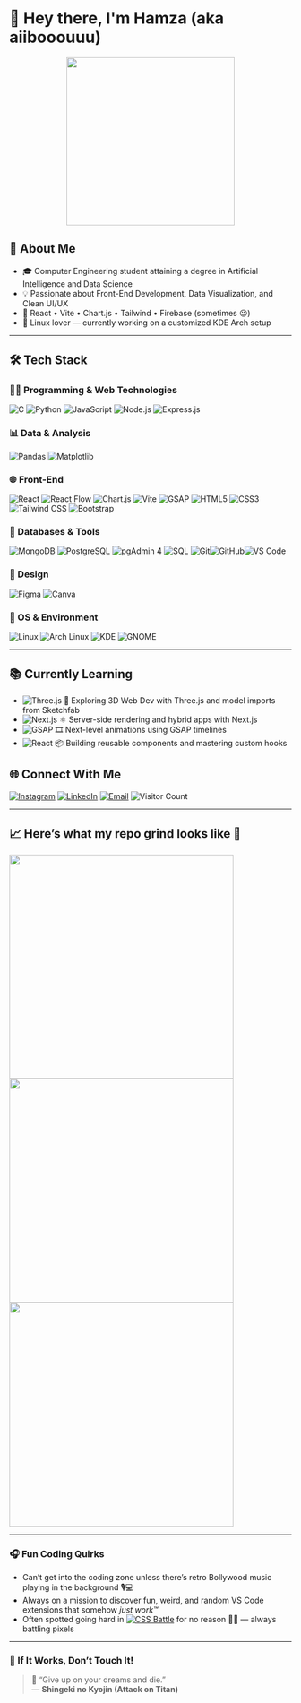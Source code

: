 # 👋 Hey there, I'm Hamza  (aka aiibooouuu)
<p align="center">
  <img src="https://media.giphy.com/media/ZVik7pBtu9dNS/giphy.gif"  width="300" />
</p>


## 🧠 About Me

- 🎓 Computer Engineering student attaining a degree in Artificial Intelligence and Data Science  
- 💡 Passionate about Front-End Development, Data Visualization, and Clean UI/UX  
- 💬 React • Vite • Chart.js • Tailwind • Firebase (sometimes 😉)  
- 🐧 Linux lover — currently working on a customized KDE Arch setup  

---

## 🛠 Tech Stack

### 👨‍💻 Programming & Web Technologies  
![C](https://img.shields.io/badge/C-00599C?style=for-the-badge&logo=c&logoColor=white)  ![Python](https://img.shields.io/badge/Python-306998?style=for-the-badge&logo=python&logoColor=white)  ![JavaScript](https://img.shields.io/badge/JavaScript-F0DB4F?style=for-the-badge&logo=javascript&logoColor=323330)  ![Node.js](https://img.shields.io/badge/Node.js-3C873A?style=for-the-badge&logo=node.js&logoColor=white)  ![Express.js](https://img.shields.io/badge/Express.js-444444?style=for-the-badge&logo=express&logoColor=white)

### 📊 Data & Analysis  
![Pandas](https://img.shields.io/badge/Pandas-130654?style=for-the-badge&logo=pandas&logoColor=white)  ![Matplotlib](https://img.shields.io/badge/Matplotlib-11557C?style=for-the-badge&logo=matplotlib&logoColor=white)

### 🌐 Front-End  
![React](https://img.shields.io/badge/React-20232A?style=for-the-badge&logo=react&logoColor=61DAFB)  ![React Flow](https://img.shields.io/badge/ReactFlow-0B1120?style=for-the-badge&logo=react&logoColor=3B82F6)  ![Chart.js](https://img.shields.io/badge/Chart.js-B12649?style=for-the-badge&logo=chartdotjs&logoColor=white)  ![Vite](https://img.shields.io/badge/Vite-302B63?style=for-the-badge&logo=vite&logoColor=FFD62E)  ![GSAP](https://img.shields.io/badge/GSAP-3E8C00?style=for-the-badge&logo=greensock&logoColor=white)  ![HTML5](https://img.shields.io/badge/HTML5-E34F26?style=for-the-badge&logo=html5&logoColor=white)  ![CSS3](https://img.shields.io/badge/CSS3-264DE4?style=for-the-badge&logo=css3&logoColor=white)  ![Tailwind CSS](https://img.shields.io/badge/Tailwind%20CSS-0F172A?style=for-the-badge&logo=tailwind-css&logoColor=38B2AC)  ![Bootstrap](https://img.shields.io/badge/Bootstrap-6F42C1?style=for-the-badge&logo=bootstrap&logoColor=white)

### 🧰 Databases & Tools  
![MongoDB](https://img.shields.io/badge/MongoDB-4DB33D?style=for-the-badge&logo=mongodb&logoColor=white)  ![PostgreSQL](https://img.shields.io/badge/PostgreSQL-2F5E8C?style=for-the-badge&logo=postgresql&logoColor=white)  ![pgAdmin 4](https://img.shields.io/badge/pgAdmin%204-00437A?style=for-the-badge&logo=postgresql&logoColor=white)  ![SQL](https://img.shields.io/badge/SQL-336791?style=for-the-badge&logo=sqlite&logoColor=white) ![Git](https://img.shields.io/badge/Git-F05032?style=for-the-badge&logo=git&logoColor=white)![GitHub](https://img.shields.io/badge/GitHub-181717?style=for-the-badge&logo=github&logoColor=white)![VS Code](https://img.shields.io/badge/VS%20Code-007ACC?style=for-the-badge&logo=visual-studio-code&logoColor=white)


### 🎨 Design  
![Figma](https://img.shields.io/badge/Figma-1E1E2E?style=for-the-badge&logo=figma&logoColor=F24E1E)  ![Canva](https://img.shields.io/badge/Canva-00C4CC?style=for-the-badge&logo=canva&logoColor=white)

### 🐧 OS & Environment  
![Linux](https://img.shields.io/badge/Linux-202124?style=for-the-badge&logo=linux&logoColor=white)  ![Arch Linux](https://img.shields.io/badge/Arch%20Linux-1793D1?style=for-the-badge&logo=arch-linux&logoColor=white)  ![KDE](https://img.shields.io/badge/KDE-1C99E0?style=for-the-badge&logo=kde&logoColor=white)  ![GNOME](https://img.shields.io/badge/GNOME-4A86CF?style=for-the-badge&logo=gnome&logoColor=white)


---

## 📚 Currently Learning

- ![Three.js](https://img.shields.io/badge/Three.js-000000?style=for-the-badge&logo=three.js&logoColor=white) 🧪 Exploring 3D Web Dev with Three.js and model imports from Sketchfab
- ![Next.js](https://img.shields.io/badge/Next.js-000000?style=for-the-badge&logo=next.js&logoColor=white) ⚛️ Server-side rendering and hybrid apps with Next.js
- ![GSAP](https://img.shields.io/badge/GSAP-88CE02?style=for-the-badge&logo=greensock&logoColor=white) 🎞️ Next-level animations using GSAP timelines
- ![React](https://img.shields.io/badge/React%20Hooks-61DAFB?style=for-the-badge&logo=react&logoColor=white) 📦 Building reusable components and mastering custom hooks


## 🌐 Connect With Me

[![Instagram](https://img.shields.io/badge/Instagram-%23E4405F.svg?logo=Instagram&logoColor=white)](https://instagram.com/hhamza3705)
[![LinkedIn](https://img.shields.io/badge/LinkedIn-%230077B5.svg?logo=linkedin&logoColor=white)](https://linkedin.com/in/abu-hamza-601a71276)
[![Email](https://img.shields.io/badge/Email-D14836?logo=gmail&logoColor=white)](mailto:abuhamza0705@gmail.com)
![Visitor Count](https://komarev.com/ghpvc/?username=aiibooouuu&color=blueviolet&style=flat-square)

---

## 📈 Here’s what my repo grind looks like 💪

  <img src="https://github-readme-stats.vercel.app/api?username=aiibooouuu&show_icons=true&theme=tokyonight" width="400" />
  <img src="https://github-readme-streak-stats.herokuapp.com/?user=aiibooouuu&theme=tokyonight" width="400" />
  <img src="https://github-readme-stats.vercel.app/api/top-langs/?username=aiibooouuu&layout=compact&theme=tokyonight" width="400" />  


---
### 🎧 Fun Coding Quirks

- Can’t get into the coding zone unless there’s retro Bollywood music playing in the background 🎙️💻  
- Always on a mission to discover fun, weird, and random VS Code extensions that somehow *just work™*  
- Often spotted going hard in  [![CSS Battle](https://img.shields.io/badge/CSS%20Battle-141414?style=for-the-badge&logo=css3&logoColor=FF6C00)](https://cssbattle.dev/player/notblack)  for no reason 🧠🔥 — always battling pixels

---

### 🤫 If It Works, Don’t Touch It!

>💬 “Give up on your dreams and die.”  
>— <strong>Shingeki no Kyojin (Attack on Titan)</strong>
